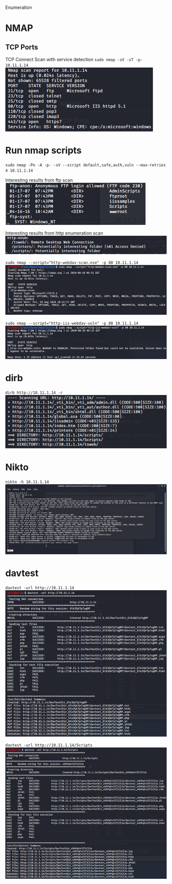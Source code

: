Enumeration

# NMAP
## TCP Ports
TCP Connect Scan with service detection
`sudo nmap -sV -sT -p- 10.11.1.14`
![344de8c7a314268401e5e40acfde7d22.png](../../../_resources/6367232bdfd145b6a82d2ef8f4f2a2a3.png)

# Run nmap scripts
`sudo nmap -Pn -A -p- -sV --script default,safe,auth,vuln --max-retries 4 10.11.1.14`

Interesting results from ftp scan
![7cb24d968d7d45515fcd96b82ae722a8.png](../../../_resources/0407befe13ec4cf39a9f808e2493370d.png)

Interesting results from http enumeration scan
![a617ed34963b7e245201b4a77681aa81.png](../../../_resources/6d5aa27d384a42138e8adbec97e455c1.png)

`sudo nmap --script="http-webdav-scan.nse" -p 80 10.11.1.14`
![bd627febd21965feccb42cb7da00ce88.png](../../../_resources/48246782d3584cf3a852a0818be98a65.png)

`sudo nmap --script="http-iis-webdav-vuln" -p 80 10.11.1.14`
![7f9e58b335e7c765128560c50ce02f95.png](../../../_resources/50796cad32d548bb9df95878e5897192.png)


# dirb
`dirb http://10.11.1.14 -r`
![df403d866142c31962b9dec8f9c202cd.png](../../../_resources/87e05e0824074d498450a49dae32ad0f.png)


# Nikto
`nikto -h 10.11.1.14`
![53183fd3499bb372128bfaeab491e0f1.png](../../../_resources/3ebab49acb6b415e988676d82f459c37.png)


# davtest
`davtest -url http://10.11.1.14`
![1bf558c7b0520317a9570bdd7ffb9eec.png](../../../_resources/c927d5279e4f41e5bf8253b78968860d.png)

`davtest -url http://10.11.1.14/Scripts`
![3b3fadddb9320cf235b613fe46af0056.png](../../../_resources/a4614ebdeffb48a4a7ca844346b7ea8c.png)




